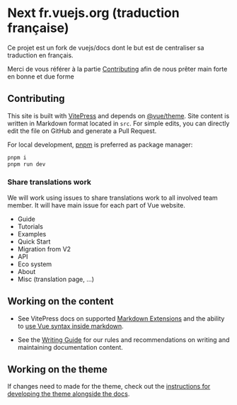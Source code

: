 # Next fr.vuejs.org (traduction française)

Ce projet est un fork de vuejs/docs dont le but est de centraliser sa traduction en français.

Merci de vous référer à la partie <a href="#Contributing">Contributing</a> afin de nous prêter main forte en bonne et due forme

## Contributing

This site is built with [VitePress](https://github.com/vuejs/vitepress) and depends on [@vue/theme](https://github.com/vuejs/vue-theme). Site content is written in Markdown format located in `src`. For simple edits, you can directly edit the file on GitHub and generate a Pull Request.

For local development, [pnpm](https://pnpm.io/) is preferred as package manager:

```bash
pnpm i
pnpm run dev
```

### Share translations work

We will work using issues to share translations work to all involved team member.
It will have main issue for each part of Vue website.

- Guide
- Tutorials
- Examples
- Quick Start
- Migration from V2
- API
- Eco system
- About
- Misc (translation page, ...)

## Working on the content

- See VitePress docs on supported [Markdown Extensions](https://vitepress.vuejs.org/guide/markdown.html) and the ability to [use Vue syntax inside markdown](https://vitepress.vuejs.org/guide/using-vue.html).

- See the [Writing Guide](https://github.com/vuejs/docs/blob/main/.github/contributing/writing-guide.md) for our rules and recommendations on writing and maintaining documentation content.

## Working on the theme

If changes need to made for the theme, check out the [instructions for developing the theme alongside the docs](https://github.com/vuejs/vue-theme#developing-with-real-content).
